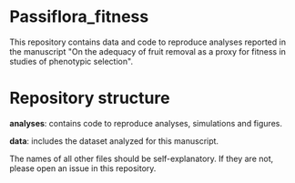# Passiflora_fitness
This repository contains data and code to reproduce analyses reported in the manuscript "On the adequacy of fruit removal as a proxy for fitness in studies of
phenotypic selection".

# Repository structure

**analyses**: contains code to reproduce analyses, simulations and figures.

**data**: includes the dataset analyzed for this manuscript. 

The names of all other files should be self-explanatory. If they are not, please open an issue in this repository.
